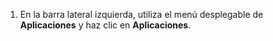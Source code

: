 1. En la barra lateral izquierda, utiliza el menú desplegable de **Aplicaciones** y haz clic en **Aplicaciones**.
